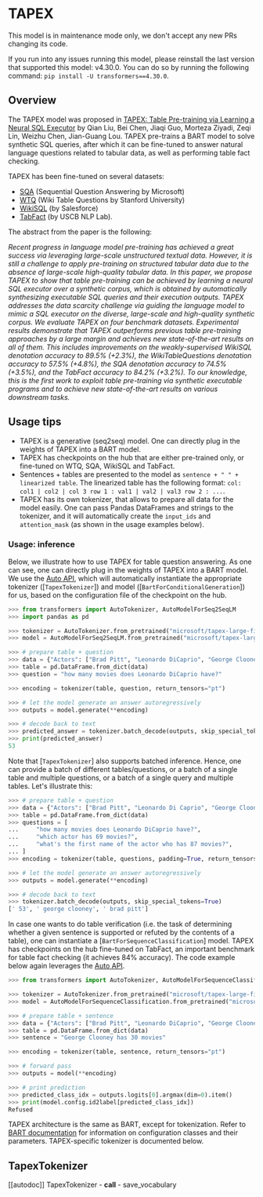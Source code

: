 <!--Copyright 2022 The HuggingFace Team. All rights reserved.

Licensed under the Apache License, Version 2.0 (the "License"); you may not use this file except in compliance with
the License. You may obtain a copy of the License at

http://www.apache.org/licenses/LICENSE-2.0

Unless required by applicable law or agreed to in writing, software distributed under the License is distributed on
an "AS IS" BASIS, WITHOUT WARRANTIES OR CONDITIONS OF ANY KIND, either express or implied. See the License for the
specific language governing permissions and limitations under the License.

⚠️ Note that this file is in Markdown but contain specific syntax for our doc-builder (similar to MDX) that may not be
rendered properly in your Markdown viewer.

-->

# TAPEX

<Tip warning={true}>

This model is in maintenance mode only, we don't accept any new PRs changing its code.

If you run into any issues running this model, please reinstall the last version that supported this model: v4.30.0.
You can do so by running the following command: `pip install -U transformers==4.30.0`.

</Tip>

## Overview

The TAPEX model was proposed in [TAPEX: Table Pre-training via Learning a Neural SQL Executor](https://arxiv.org/abs/2107.07653) by Qian Liu,
Bei Chen, Jiaqi Guo, Morteza Ziyadi, Zeqi Lin, Weizhu Chen, Jian-Guang Lou. TAPEX pre-trains a BART model to solve synthetic SQL queries, after
which it can be fine-tuned to answer natural language questions related to tabular data, as well as performing table fact checking. 

TAPEX has been fine-tuned on several datasets: 
- [SQA](https://www.microsoft.com/en-us/download/details.aspx?id=54253) (Sequential Question Answering by Microsoft)
- [WTQ](https://github.com/ppasupat/WikiTableQuestions) (Wiki Table Questions by Stanford University)
- [WikiSQL](https://github.com/salesforce/WikiSQL) (by Salesforce)
- [TabFact](https://tabfact.github.io/) (by USCB NLP Lab).

The abstract from the paper is the following:

*Recent progress in language model pre-training has achieved a great success via leveraging large-scale unstructured textual data. However, it is
still a challenge to apply pre-training on structured tabular data due to the absence of large-scale high-quality tabular data. In this paper, we
propose TAPEX to show that table pre-training can be achieved by learning a neural SQL executor over a synthetic corpus, which is obtained by automatically
synthesizing executable SQL queries and their execution outputs. TAPEX addresses the data scarcity challenge via guiding the language model to mimic a SQL
executor on the diverse, large-scale and high-quality synthetic corpus. We evaluate TAPEX on four benchmark datasets. Experimental results demonstrate that
TAPEX outperforms previous table pre-training approaches by a large margin and achieves new state-of-the-art results on all of them. This includes improvements
on the weakly-supervised WikiSQL denotation accuracy to 89.5% (+2.3%), the WikiTableQuestions denotation accuracy to 57.5% (+4.8%), the SQA denotation accuracy
to 74.5% (+3.5%), and the TabFact accuracy to 84.2% (+3.2%). To our knowledge, this is the first work to exploit table pre-training via synthetic executable programs
and to achieve new state-of-the-art results on various downstream tasks.*

## Usage tips

- TAPEX is a generative (seq2seq) model. One can directly plug in the weights of TAPEX into a BART model. 
- TAPEX has checkpoints on the hub that are either pre-trained only, or fine-tuned on WTQ, SQA, WikiSQL and TabFact.
- Sentences + tables are presented to the model as `sentence + " " + linearized table`. The linearized table has the following format: 
  `col: col1 | col2 | col 3 row 1 : val1 | val2 | val3 row 2 : ...`.
- TAPEX has its own tokenizer, that allows to prepare all data for the model easily. One can pass Pandas DataFrames and strings to the tokenizer,
  and it will automatically create the `input_ids` and `attention_mask` (as shown in the usage examples below). 

### Usage: inference

Below, we illustrate how to use TAPEX for table question answering. As one can see, one can directly plug in the weights of TAPEX into a BART model.
We use the [Auto API](auto), which will automatically instantiate the appropriate tokenizer ([`TapexTokenizer`]) and model ([`BartForConditionalGeneration`]) for us,
based on the configuration file of the checkpoint on the hub.

```python
>>> from transformers import AutoTokenizer, AutoModelForSeq2SeqLM
>>> import pandas as pd

>>> tokenizer = AutoTokenizer.from_pretrained("microsoft/tapex-large-finetuned-wtq")
>>> model = AutoModelForSeq2SeqLM.from_pretrained("microsoft/tapex-large-finetuned-wtq")

>>> # prepare table + question
>>> data = {"Actors": ["Brad Pitt", "Leonardo DiCaprio", "George Clooney"], "Number of movies": ["87", "53", "69"]}
>>> table = pd.DataFrame.from_dict(data)
>>> question = "how many movies does Leonardo DiCaprio have?"

>>> encoding = tokenizer(table, question, return_tensors="pt")

>>> # let the model generate an answer autoregressively
>>> outputs = model.generate(**encoding)

>>> # decode back to text
>>> predicted_answer = tokenizer.batch_decode(outputs, skip_special_tokens=True)[0]
>>> print(predicted_answer)
53
```

Note that [`TapexTokenizer`] also supports batched inference. Hence, one can provide a batch of different tables/questions, or a batch of a single table
and multiple questions, or a batch of a single query and multiple tables. Let's illustrate this:

```python
>>> # prepare table + question
>>> data = {"Actors": ["Brad Pitt", "Leonardo Di Caprio", "George Clooney"], "Number of movies": ["87", "53", "69"]}
>>> table = pd.DataFrame.from_dict(data)
>>> questions = [
...     "how many movies does Leonardo DiCaprio have?",
...     "which actor has 69 movies?",
...     "what's the first name of the actor who has 87 movies?",
... ]
>>> encoding = tokenizer(table, questions, padding=True, return_tensors="pt")

>>> # let the model generate an answer autoregressively
>>> outputs = model.generate(**encoding)

>>> # decode back to text
>>> tokenizer.batch_decode(outputs, skip_special_tokens=True)
[' 53', ' george clooney', ' brad pitt']
```

In case one wants to do table verification (i.e. the task of determining whether a given sentence is supported or refuted by the contents
of a table), one can instantiate a [`BartForSequenceClassification`] model. TAPEX has checkpoints on the hub fine-tuned on TabFact, an important
benchmark for table fact checking (it achieves 84% accuracy). The code example below again leverages the [Auto API](auto).

```python
>>> from transformers import AutoTokenizer, AutoModelForSequenceClassification

>>> tokenizer = AutoTokenizer.from_pretrained("microsoft/tapex-large-finetuned-tabfact")
>>> model = AutoModelForSequenceClassification.from_pretrained("microsoft/tapex-large-finetuned-tabfact")

>>> # prepare table + sentence
>>> data = {"Actors": ["Brad Pitt", "Leonardo DiCaprio", "George Clooney"], "Number of movies": ["87", "53", "69"]}
>>> table = pd.DataFrame.from_dict(data)
>>> sentence = "George Clooney has 30 movies"

>>> encoding = tokenizer(table, sentence, return_tensors="pt")

>>> # forward pass
>>> outputs = model(**encoding)

>>> # print prediction
>>> predicted_class_idx = outputs.logits[0].argmax(dim=0).item()
>>> print(model.config.id2label[predicted_class_idx])
Refused
```

<Tip> 

TAPEX architecture is the same as BART, except for tokenization. Refer to [BART documentation](bart) for information on 
configuration classes and their parameters. TAPEX-specific tokenizer is documented below.  

</Tip>

## TapexTokenizer

[[autodoc]] TapexTokenizer
    - __call__
    - save_vocabulary